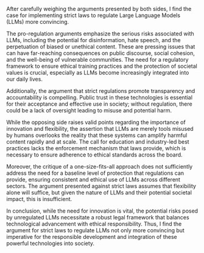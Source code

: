 After carefully weighing the arguments presented by both sides, I find the case for implementing strict laws to regulate Large Language Models (LLMs) more convincing. 

The pro-regulation arguments emphasize the serious risks associated with LLMs, including the potential for disinformation, hate speech, and the perpetuation of biased or unethical content. These are pressing issues that can have far-reaching consequences on public discourse, social cohesion, and the well-being of vulnerable communities. The need for a regulatory framework to ensure ethical training practices and the protection of societal values is crucial, especially as LLMs become increasingly integrated into our daily lives.

Additionally, the argument that strict regulations promote transparency and accountability is compelling. Public trust in these technologies is essential for their acceptance and effective use in society; without regulation, there could be a lack of oversight leading to misuse and potential harm.

While the opposing side raises valid points regarding the importance of innovation and flexibility, the assertion that LLMs are merely tools misused by humans overlooks the reality that these systems can amplify harmful content rapidly and at scale. The call for education and industry-led best practices lacks the enforcement mechanism that laws provide, which is necessary to ensure adherence to ethical standards across the board.

Moreover, the critique of a one-size-fits-all approach does not sufficiently address the need for a baseline level of protection that regulations can provide, ensuring consistent and ethical use of LLMs across different sectors. The argument presented against strict laws assumes that flexibility alone will suffice, but given the nature of LLMs and their potential societal impact, this is insufficient.

In conclusion, while the need for innovation is vital, the potential risks posed by unregulated LLMs necessitate a robust legal framework that balances technological advancement with ethical responsibility. Thus, I find the argument for strict laws to regulate LLMs not only more convincing but imperative for the responsible development and integration of these powerful technologies into society.